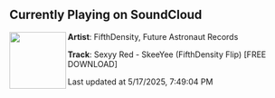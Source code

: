 ## Currently Playing on SoundCloud

[<img align="left" width="100" src="https://i1.sndcdn.com/artworks-MjIW9H9QupdHZpxR-oyjLhw-t500x500.png">](https://soundcloud.com/futureastronautco/sexyy-red-skeeyee-fifthdensity-flip)

**Artist**: FifthDensity, Future Astronaut Records 

**Track**: Sexyy Red - SkeeYee (FifthDensity Flip) [FREE DOWNLOAD]

Last updated at 5/17/2025, 7:49:04 PM
